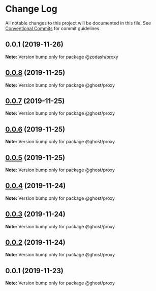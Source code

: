 # Change Log

All notable changes to this project will be documented in this file.
See [Conventional Commits](https://conventionalcommits.org) for commit guidelines.

## 0.0.1 (2019-11-26)

**Note:** Version bump only for package @zodash/proxy





## [0.0.8](https://github.com/zcorky/zodash/compare/@ghost/proxy@0.0.7...@ghost/proxy@0.0.8) (2019-11-25)

**Note:** Version bump only for package @ghost/proxy





## [0.0.7](https://github.com/zcorky/zodash/compare/@ghost/proxy@0.0.6...@ghost/proxy@0.0.7) (2019-11-25)

**Note:** Version bump only for package @ghost/proxy





## [0.0.6](https://github.com/zcorky/zodash/compare/@ghost/proxy@0.0.5...@ghost/proxy@0.0.6) (2019-11-25)

**Note:** Version bump only for package @ghost/proxy





## [0.0.5](https://github.com/zcorky/zodash/compare/@ghost/proxy@0.0.4...@ghost/proxy@0.0.5) (2019-11-25)

**Note:** Version bump only for package @ghost/proxy





## [0.0.4](https://github.com/zcorky/zodash/compare/@ghost/proxy@0.0.3...@ghost/proxy@0.0.4) (2019-11-24)

**Note:** Version bump only for package @ghost/proxy





## [0.0.3](https://github.com/zcorky/zodash/compare/@ghost/proxy@0.0.2...@ghost/proxy@0.0.3) (2019-11-24)

**Note:** Version bump only for package @ghost/proxy





## [0.0.2](https://github.com/zcorky/zodash/compare/@ghost/proxy@0.0.1...@ghost/proxy@0.0.2) (2019-11-24)

**Note:** Version bump only for package @ghost/proxy





## 0.0.1 (2019-11-23)

**Note:** Version bump only for package @ghost/proxy
